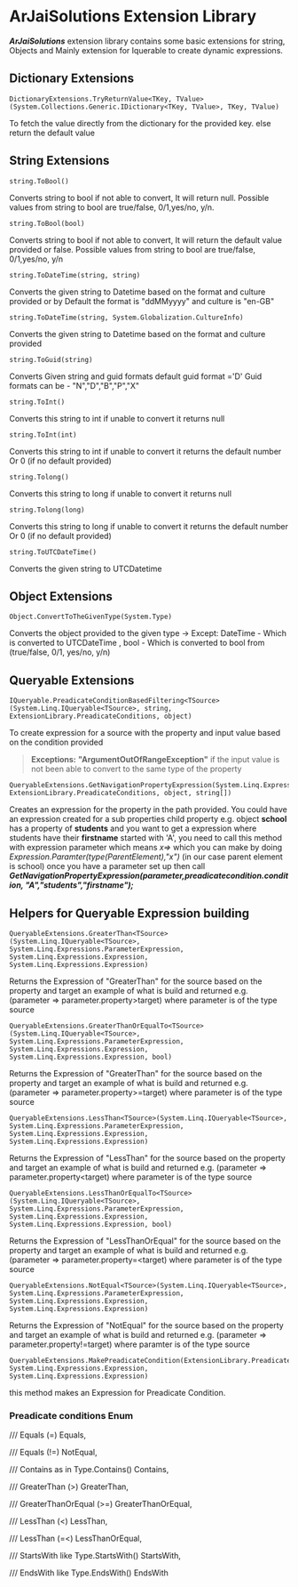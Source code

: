
# ArJaiSolutions Extension Library

***ArJaiSolutions*** extension library contains some basic extensions for string, Objects and Mainly extension for Iquerable to create dynamic expressions.


## Dictionary Extensions
    DictionaryExtensions.TryReturnValue<TKey, TValue>(System.Collections.Generic.IDictionary<TKey, TValue>, TKey, TValue)
   To fetch the value directly from the dictionary for the provided key. else return the default value

## String Extensions

    string.ToBool()

Converts string to bool if not able to convert, It will return null. Possible values from string to bool are true/false, 0/1,yes/no, y/n.

    string.ToBool(bool)
Converts string to bool if not able to convert, It will return the default value provided or false. Possible values from string to bool are true/false, 0/1,yes/no, y/n

    string.ToDateTime(string, string)
Converts the given string to Datetime based on the format and culture provided or by Default the format is "ddMMyyyy" and culture is "en-GB"

    string.ToDateTime(string, System.Globalization.CultureInfo)
Converts the given string to Datetime based on the format and culture provided

    string.ToGuid(string)
Converts Given string and guid formats default guid format ='D' Guid formats can be - "N","D","B","P","X"

    string.ToInt()
Converts this string to int if unable to convert it returns null

    string.ToInt(int)
Converts this string to int if unable to convert it returns the default number Or 0 (if no default provided)

    string.Tolong()
Converts this string to long if unable to convert it returns null

    string.Tolong(long)
Converts this string to long if unable to convert it returns the default number Or 0 (if no default provided)

    string.ToUTCDateTime()
Converts the given string to UTCDatetime

## Object Extensions

    Object.ConvertToTheGivenType(System.Type)
Converts the object provided to the given type -> Except: DateTime - Which is converted to UTCDateTime , bool - Which is converted to bool from (true/false, 0/1, yes/no, y/n)

## Queryable Extensions
    IQueryable.PreadicateConditionBasedFiltering<TSource>(System.Linq.IQueryable<TSource>, string, ExtensionLibrary.PreadicateConditions, object)
To create expression for a source with the property and input value based on the condition provided 
> **Exceptions:**  **"ArgumentOutOfRangeException"** if the input value is not been able to convert to the same type of the property

    QueryableExtensions.GetNavigationPropertyExpression(System.Linq.Expressions.Expression, ExtensionLibrary.PreadicateConditions, object, string[])
Creates an expression for the property in the path provided. You could have an expression created for a sub properties child property 
e.g. object **school** has a property of **students** and you want to get a expression where students have their **firstname** started with 'A',
 you need to call this method with expression parameter which means *x=>* which you can make by doing *Expression.Paramter(type(ParentElement),"x")* (in our case parent element is school) once you have a parameter set up then call 
 ***GetNavigationPropertyExpression(parameter,preadicatecondition.condition, "A","students","firstname");***

## Helpers for Queryable Expression building

    QueryableExtensions.GreaterThan<TSource>(System.Linq.IQueryable<TSource>, System.Linq.Expressions.ParameterExpression, System.Linq.Expressions.Expression, System.Linq.Expressions.Expression)
Returns the Expression of "GreaterThan" for the source based on the property and target an example of what is build and returned e.g. (parameter => parameter.property>target) where parameter is of the type source

    QueryableExtensions.GreaterThanOrEqualTo<TSource>(System.Linq.IQueryable<TSource>, System.Linq.Expressions.ParameterExpression, System.Linq.Expressions.Expression, System.Linq.Expressions.Expression, bool)
Returns the Expression of "GreaterThan" for the source based on the property and target an example of what is build and returned e.g. (parameter => parameter.property>=target) where parameter is of the type source

    QueryableExtensions.LessThan<TSource>(System.Linq.IQueryable<TSource>, System.Linq.Expressions.ParameterExpression, System.Linq.Expressions.Expression, System.Linq.Expressions.Expression)
Returns the Expression of "LessThan" for the source based on the property and target an example of what is build and returned e.g. (parameter => parameter.property<target) where parameter is of the type source

    QueryableExtensions.LessThanOrEqualTo<TSource>(System.Linq.IQueryable<TSource>, System.Linq.Expressions.ParameterExpression, System.Linq.Expressions.Expression, System.Linq.Expressions.Expression, bool)
Returns the Expression of "LessThanOrEqual" for the source based on the property and target an example of what is build and returned e.g. (parameter => parameter.property=<target) where parameter is of the type source

    QueryableExtensions.NotEqual<TSource>(System.Linq.IQueryable<TSource>, System.Linq.Expressions.ParameterExpression, System.Linq.Expressions.Expression, System.Linq.Expressions.Expression)
Returns the Expression of "NotEqual" for the source based on the property and target an example of what is build and returned e.g. (parameter => parameter.property!=target) where paramter is of the type source

    QueryableExtensions.MakePreadicateCondition(ExtensionLibrary.PreadicateConditions, System.Linq.Expressions.Expression, System.Linq.Expressions.Expression)
this method makes an Expression for Preadicate Condition.


### Preadicate conditions Enum
/// Equals (=)
Equals,

/// Equals (!=)
NotEqual,

/// Contains as in Type.Contains()
Contains,

/// GreaterThan (>)
GreaterThan,

/// GreaterThanOrEqual (>=)
GreaterThanOrEqual,

/// LessThan (&lt;)
LessThan,

/// LessThan (=&lt;)
LessThanOrEqual,

/// StartsWith like Type.StartsWith()
StartsWith,

/// EndsWith like Type.EndsWith()
EndsWith
